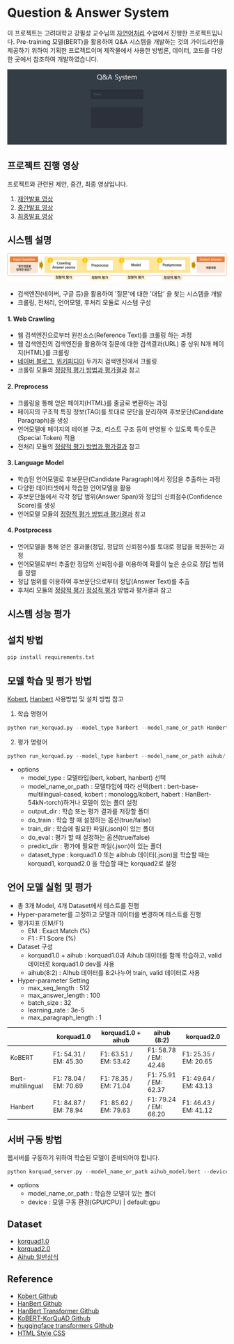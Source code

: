 # Question & Answer System
이 프로젝트는 고려대학교 강필성 교수님의 [자연어처리](https://github.com/pilsung-kang/text-analytics) 수업에서 진행한 프로젝트입니다. 
Pre-training 모델(BERT)을 활용하여 Q&A 시스템을 개발하는 것의 가이드라인을 제공하기 위하여 기획한 프로젝트이며 제작물에서 사용한 방법론, 데이터, 코드를 다양한 곳에서 참조하여 개발하였습니다.
  
![](img/sample_image.gif)

## 프로젝트 진행 영상
프로젝트와 관련된 제안, 중간, 최종 영상입니다.
1. [제안발표 영상](https://youtu.be/JQn5JIthlAI)
2. [중간발표 영상](https://youtu.be/fGQAx_wCm3E)
3. [최종발표 영상](https://youtu.be/uwzPH9xOM30)

## 시스템 설명
![](img/system_overview.png)
- 검색엔진(네이버, 구글 등)을 활용하여 '질문'에 대한 '대답' 을 찾는 시스템을 개발
- 크롤링, 전처리, 언어모델, 후처리 모듈로 시스템 구성

#### 1. Web Crawling
- 웹 검색엔진으로부터 원천소스(Reference Text)를 크롤링 하는 과정
- 웹 검색엔진의 검색엔진을 활용하여 질문에 대한 검색결과(URL) 중 상위 N개 페이지(HTML)를 크롤링
- [네이버 블로그](https://section.blog.naver.com/BlogHome.nhn?directoryNo=0&currentPage=1&groupId=0), [위키피디아](https://ko.wikipedia.org/w/index.php?search=&title=%ED%8A%B9%EC%88%98:%EA%B2%80%EC%83%89&go=%EB%B3%B4%EA%B8%B0) 두가지 검색엔진에서 크롤링
- 크롤링 모듈의 [정량적 평가 방법과 평가결과](https://github.com/JoungheeKim/korean-question-answer-system/blob/master/module_test/02_Preprocess%20Module%20Test.ipynb) 참고

#### 2. Preprocess
- 크롤링을 통해 얻은 페이지(HTML)를 줄글로 변환하는 과정
- 페이지의 구조적 특징 정보(TAG)를 토대로 문단을 분리하여 후보문단(Candidate Paragraph)을 생성
- 언어모델에 페이지의 테이블 구조, 리스트 구조 등이 반영될 수 있도록 특수토큰(Special Token) 적용
- 전처리 모듈의 [정량적 평가 방법과 평가결과](https://github.com/JoungheeKim/korean-question-answer-system/blob/master/module_test/02_Preprocess%20Module%20Test.ipynb) 참고

#### 3. Language Model
- 학습된 언어모델로 후보문단(Candidate Paragraph)에서 정답을 추출하는 과정
- 다양한 데이터셋에서 학습한 언어모델을 활용
- 후보문단들에서 각각 정답 범위(Answer Span)와 정답의 신뢰점수(Confidence Score)를 생성
- 언어모델 모듈의 [정량적 평가 방법과 평가결과](#언어-모델-실험-및-평가) 참고

#### 4. Postprocess
- 언어모델을 통해 얻은 결과물(정답, 정답의 신뢰점수)를 토대로 정답을 복원하는 과정
- 언어모델로부터 추출한 정답의 신뢰점수를 이용하여 확률이 높은 순으로 정답 범위를 정렬
- 정답 범위를 이용하여 후보문단으로부터 정답(Answer Text)를 추출
- 후처리 모듈의 [정량적 평가](https://github.com/JoungheeKim/korean-question-answer-system/blob/master/module_test/03_QA%20Module%20Test.ipynb) [정성적 평가](https://github.com/JoungheeKim/korean-question-answer-system/blob/master/module_test/04_QA%20Module%20Eye%20check.ipynb) 방법과 평가결과 참고

## 시스템 성능 평가



## 설치 방법
```python
pip install requirements.txt
```

## 모델 학습 및 평가 방법
[Kobert](https://github.com/monologg/KoBERT-KorQuAD), [Hanbert](https://github.com/tbai2019/HanBert-54k-N) 사용방법 및 설치 방법 참고
1. 학습 명령어
```python
python run_korquad.py --model_type hanbert --model_name_or_path HanBert-54kN-torch --output_dir result/ --do_train --train_dir resource/korquad2/train/ --gradient_accumulation_steps 4 --max_seq_length 512 --logging_steps 5000 --save_steps 5000 --num_train_epochs 1 --dataset_type korquad2 --version_2_with_negative
```
2. 평가 명령어
```python
python run_korquad.py --model_type hanbert --model_name_or_path aihub/ --output_dir result/ --do_eval --predict_dir resource/korquad2/dev/ --max_seq_length 512 --dataset_type korquad2 --version_2_with_negative
```

- options
  * model_type : 모델타입(bert, kobert, hanbert) 선택 
  * model_name_or_path : 모델타입에 따라 선택(bert : bert-base-multilingual-cased, kobert : monologg/kobert, habert : HanBert-54kN-torch)하거나 모델이 있는 폴더 설정
  * output_dir : 학습 또는 평가 결과를 저장할 폴더
  * do_train : 학습 할 때 설정하는 옵션(true/false)
  * train_dir : 학습에 필요한 파일(.json)이 있는 폴더
  * do_eval : 평가 할 때 설정하는 옵션(true/false)
  * predict_dir : 평가에 필요한 파일(.json)이 있는 폴더
  * dataset_type : korquad1.0 또는 aibhub 데이터(.json)을 학습할 때는 korquad1, korquad2.0 을 학습할 때는 korquad2로 설정
  
## 언어 모델 실험 및 평가
- 총 3개 Model, 4개 Dataset에서 테스트를 진행
- Hyper-parameter를 고정하고 모델과 데이터를 변경하며 테스트를 진행
- 평가지표 (EM/F1)
  * EM : Exact Match (%)
  * F1 : F1 Score (%)
- Dataset 구성
  * korquad1.0 + aihub : korquad1.0과 Aihub 데이터를 함께 학습하고, valid 데이터로 korquad1.0 dev를 사용
  * aihub(8:2) : AIhub 데이터를 8:2나누어 train, valid 데이터로 사용
- Hyper-parameter Setting
  * max_seq_length : 512
  * max_answer_length : 100
  * batch_size : 32
  * learning_rate : 3e-5
  * max_paragraph_length : 1
  
|                         |       korquad1.0       |  korquad1.0 + aihub   |      aihub (8:2)      |      korquad2.0       |
| ----------------------- | ---------------------- | --------------------- | --------------------- | --------------------- |
| KoBERT                  | F1: 54.31 / EM: 45.30  | F1: 63.51 / EM: 53.42 | F1: 58.78 / EM: 42.48 | F1: 25.35 / EM: 20.65 |
| Bert-multilingual       | F1: 78.04 / EM: 70.69  | F1: 78.35 / EM: 71.04 | F1: 75.91 / EM: 62.37 | F1: 49.64 / EM: 43.13 |
| Hanbert                 | F1: 84.87 / EM: 78.94  | F1: 85.62 / EM: 79.63 | F1: 79.24 / EM: 66.20 | F1: 46.43 / EM: 41.12 |

## 서버 구동 방법
웹서버를 구동하기 위하여 학습된 모델이 준비되어야 합니다.
```python
python korquad_server.py --model_name_or_path aihub_model/bert --device gpu
```
- options
  - model_name_or_path : 학습한 모델이 있는 폴더
  - device : 모델 구동 환경(GPU/CPU)  |  default:gpu


## Dataset
 - [korquad1.0](https://korquad.github.io/category/1.0_KOR.html)
 - [korquad2.0](https://korquad.github.io/)
 - [Aihub 일반상식](http://www.aihub.or.kr/aidata/84)

## Reference
- [Kobert Github](https://github.com/SKTBrain/KoBERT)
- [HanBert Github](https://github.com/tbai2019/HanBert-54k-N)
- [HanBert Transformer Github](https://github.com/monologg/HanBert-Transformers)
- [KoBERT-KorQuAD Github](https://github.com/monologg/KoBERT-KorQuAD)
- [huggingface transformers Github](https://github.com/huggingface/transformers)
- [HTML Style CSS](https://webdesign.tutsplus.com/ko/tutorials/css-experiments-with-a-search-form-input-and-button--cms-22069)

